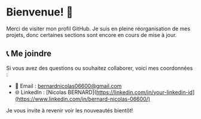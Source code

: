 # Bienvenue! 👋

Merci de visiter mon profil GitHub. Je suis en pleine réorganisation de mes projets, donc certaines sections sont encore en cours de mise à jour.

## 📞 Me joindre

Si vous avez des questions ou souhaitez collaborer, voici mes coordonnées :

- 📧 Email : [bernardnicolas06600@gmail.com](mailto:bernardnicolas06600@gmail.com)
- 🌐 LinkedIn : [Nicolas BERNARD](https://linkedin.com/in/your-linkedin-id](https://www.linkedin.com/in/bernard-nicolas-06600/)

Je vous invite à revenir voir les nouveautés bientôt!


